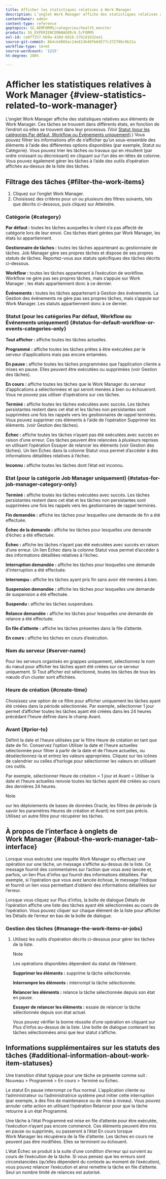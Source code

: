 ```yaml
---
title: Afficher les statistiques relatives à Work Manager
description: L’onglet Work Manager affiche des statistiques relatives aux éléments de Work Manager. Découvrez comment afficher et filtrer les tâches.
contentOwner: admin
content-type: reference
geptopics: SG_AEMFORMS/categories/health_monitor
products: SG_EXPERIENCEMANAGER/6.5/FORMS
exl-id: ce8f7257-bb9a-428d-b816-27b1d1632ee1
source-git-commit: 8b4cb4065ec14e813b49fb0d577c372790c9b21a
workflow-type: tm+mt
source-wordcount: '1215'
ht-degree: 100%

---
```


# Afficher les statistiques relatives à Work Manager {#view-statistics-related-to-work-manager}

L’onglet Work Manager affiche des statistiques relatives aux éléments de Work Manager. Ces tâches se trouvent dans différents états, en fonction de l’endroit où elles se trouvent dans leur processus. (Voir [Statut (pour les catégories Par défaut, Workflow ou Événements uniquement)](view-statistics-related-manager.md#status-for-default-workflow-or-events-categories-only).) Vous pouvez filtrer les informations afin de n’afficher qu’un sous-ensemble des éléments à l’aide des différentes options disponibles (par exemple, Statut ou Catégorie). Vous pouvez trier les tâches ou travaux qui en résultent (par ordre croissant ou décroissant) en cliquant sur l’un des en-têtes de colonne. Vous pouvez également gérer les tâches à l’aide des outils d’opération affichés au-dessus de la liste des tâches.

## Filtrage des tâches {#filter-the-work-items}

1. Cliquez sur l’onglet Work Manager.
1. Choisissez des critères pour un ou plusieurs des filtres suivants, tels que décrits ci-dessous, puis cliquez sur Atteindre.

### Catégorie {#category}

**Par défaut :** toutes les tâches auxquelles le client n’a pas affecté de catégorie lors de leur envoi. Ces tâches étant gérées par Work Manager, les états lui appartiennent.

**Gestionnaire de tâches :** toutes les tâches appartenant au gestionnaire de tâches. Job Manager gère ses propres tâches et dispose de ses propres statuts de tâches. Reportez-vous aux statuts spécifiques des tâches décrits ci-dessous.

**Workflow :** toutes les tâches appartenant à l’exécution de workflow. Workflow ne gère pas ses propres tâches, mais s’appuie sur Work Manager ; les états appartiennent donc à ce dernier.

**Événements :** toutes les tâches appartenant à Gestion des événements. La Gestion des événements ne gère pas ses propres tâches, mais s’appuie sur Work Manager. Les statuts appartiennent donc à ce dernier.

### Statut (pour les catégories Par défaut, Workflow ou Événements uniquement) {#status-for-default-workflow-or-events-categories-only}

**Tout afficher :** affiche toutes les tâches actuelles.

**Programmé :** affiche toutes les tâches prêtes à être exécutées par le serveur d’applications mais pas encore entamées.

**En pause :** affiche toutes les tâches programmées que l’application cliente a mises en pause. Elles peuvent être exécutées ou supprimées (voir Gestion des tâches). 

**En cours :** affiche toutes les tâches que le Work Manager du serveur d’applications a sélectionnées et qui seront menées à bien ou échoueront. Vous ne pouvez pas utiliser d’opérations sur ces tâches.

**Terminé :** affiche toutes les tâches exécutées avec succès. Les tâches persistantes restent dans cet état et les tâches non persistantes sont supprimées une fois les rappels vers les gestionnaires de rappel terminés. Vous pouvez supprimer ces éléments à l’aide de l’opération Supprimer les éléments. (voir Gestion des tâches). 

**Échec :** affiche toutes les tâches n’ayant pas été exécutées avec succès en raison d’une erreur. Ces tâches peuvent être relancées à plusieurs reprises en utilisant l’opération Essayer de relancer les éléments (voir Gestion des tâches). Un lien Échec dans la colonne Statut vous permet d’accéder à des informations détaillées relatives à l’échec.

**Inconnu :** affiche toutes les tâches dont l’état est inconnu.

### Etat (pour la catégorie Job Manager uniquement) {#status-for-job-manager-category-only}

**Terminé :** affiche toutes les tâches exécutées avec succès. Les tâches persistantes restent dans cet état et les tâches non persistantes sont supprimées une fois les rappels vers les gestionnaires de rappel terminés.

**Fin demandée :** affiche les tâches pour lesquelles une demande de fin a été effectuée.

**Échec de la demande :** affiche les tâches pour lesquelles une demande d’échec a été effectuée.

**Échec :** affiche les tâches n’ayant pas été exécutées avec succès en raison d’une erreur. Un lien Échec dans la colonne Statut vous permet d’accéder à des informations détaillées relatives à l’échec.

**Interruption demandée :** affiche les tâches pour lesquelles une demande d’interruption a été effectuée.

**Interrompu :** affiche les tâches ayant pris fin sans avoir été menées à bien.

**Suspension demandée :** affiche les tâches pour lesquelles une demande de suspension a été effectuée.

**Suspendu :** affiche les tâches suspendues.

**Relance demandée :** affiche les tâches pour lesquelles une demande de relance a été effectuée.

**En file d’attente :** affiche les tâches présentes dans la file d’attente.

**En cours :** affiche les tâches en cours d’exécution.

### Nom du serveur {#server-name}

Pour les serveurs organisés en grappes uniquement, sélectionnez le nom du nœud pour afficher les tâches ayant été créées sur ce serveur uniquement. Si Tout afficher est sélectionné, toutes les tâches de tous les nœuds d’un cluster sont affichées.

### Heure de création {#create-time}

Choisissez une option de ce filtre pour afficher uniquement les tâches ayant été créées dans la période sélectionnée. Par exemple, sélectionner 1 jour permet d’afficher toutes les tâches ayant été créées dans les 24 heures précédant l’heure définie dans le champ Avant.

### Avant {#prior-to}

Définit la date et l’heure utilisées par le filtre Heure de création en tant que date de fin. Conservez l’option Utiliser la date et l’heure actuelles sélectionnée pour filtrer à partir de la date et de l’heure actuelles, ou désélectionnez-la et entrez les valeurs appropriées. Cliquez sur les icônes de calendrier ou celles d’horloge pour sélectionner les valeurs en utilisant ces outils.

Par exemple, sélectionner Heure de création = 1 jour et Avant = Utiliser la date et l’heure actuelles renvoie toutes les tâches ayant été créées au cours des dernières 24 heures.

>[!NOTE]
>
>sur les déploiements de bases de données Oracle, les filtres de période (à savoir les paramètres Heures de création et Avant) ne sont pas précis. Utilisez un autre filtre pour récupérer les tâches.

## À propos de l’interface à onglets de Work Manager {#about-the-work-manager-tab-interface}

Lorsque vous exécutez une requête Work Manager ou effectuez une opération sur une tâche, un message s’affiche au-dessus de la liste. Ce message fournit des commentaires sur l’action que vous avez lancée et, parfois, un lien Plus d’infos qui fournit des informations détaillées. Par exemple, si l’opération que vous avez lancée échoue, le message l’indique et fournit un lien vous permettant d’obtenir des informations détaillées sur l’erreur.

Lorsque vous cliquez sur Plus d’infos, la boîte de dialogue Détails de l’opération affiche une liste des tâches ayant été sélectionnées au cours de l’opération. Vous pouvez cliquer sur chaque élément de la liste pour afficher les Détails de l’erreur en bas de la boîte de dialogue.

### Gestion des tâches {#manage-the-work-items-or-jobs}

1. Utilisez les outils d’opération décrits ci-dessous pour gérer les tâches de la liste.

   >[!NOTE]
   >
   >Les opérations disponibles dépendent du statut de l’élément.

   **Supprimer les éléments :** supprime la tâche sélectionnée.

   **Interrompre les éléments :** interrompt la tâche sélectionnée.

   **Relancer les éléments :** relance la tâche sélectionnée depuis son état en pause.

   **Essayer de relancer les éléments :** essaie de relancer la tâche sélectionnée depuis son état actuel.

   Vous pouvez vérifier la bonne réussite d’une opération en cliquant sur Plus d’infos au-dessus de la liste. Une boîte de dialogue contenant les tâches sélectionnées ainsi que leur statut s’affiche.

## Informations supplémentaires sur les statuts des tâches {#additional-information-about-work-item-statuses}

Une transition d’état typique pour une tâche se présente comme suit : Nouveau > Programmé > En cours > Terminé ou Échec.

Le statut En pause interrompt ce flux normal. L’application cliente ou l’administrateur ou l’administratrice système peut initier cette interruption (par exemple, à des fins de maintenance ou de mise à niveau). Vous pouvez annuler cette action en utilisant l’opération Relancer pour que la tâche retourne à un état Programmé.

Une tâche à l’état Programmé est mise en file d’attente pour être exécutée, l’exécution n’ayant pas encore commencé. Ces éléments peuvent être mis en pause ou supprimés, ou passeront à l’état En cours lorsque Work Manager les récupérera de la file d’attente. Les tâches en cours ne peuvent pas être modifiées. Elles se terminent ou échouent.

L’état Échec se produit à la suite d’une condition d’erreur qui survient au cours de l’exécution de la tâche. Si vous pensez que les erreurs sont circonstanciées (qu’elles dépendent du contexte au moment de l’exécution), vous pouvez relancer l’exécution et ainsi remettre la tâche en file d’attente. Seul un nombre limité de relances est autorisé.
